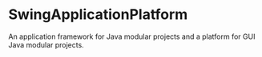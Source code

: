 # SwingApplicationPlatform
An application framework for Java modular projects and a platform for GUI Java modular projects.
